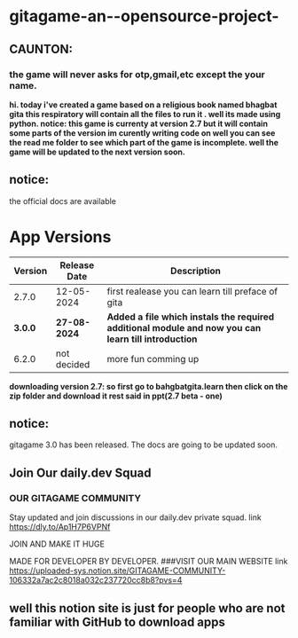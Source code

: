 # gitagame-an--opensource-project-
## CAUNTON:
### the game will never asks for otp,gmail,etc except the your name.

**hi.
today i've created a game based on a religious book named bhagbat gita this respiratory will contain all the files to run it .
well its made using python.
notice:
this game is currenty at version 2.7 but it will contain some parts of the version im curently writing code on well you can see the read me folder 
to see which part of the game is incomplete.
well the game will be updated to the next version soon.**
## notice:
the official docs are available 
# App Versions

| Version | Release Date | Description |
|---------|--------------|-------------|
| 2.7.0   | 12-05-2024   | first realease you can learn till preface of gita |
| **3.0.0**   | **27-08-2024**   | **Added a file which instals the required additional module and now you can learn till introduction**|
| 6.2.0   | not decided  |more fun comming up|


**downloading version 2.7:
so first go to bahgbatgita.learn then click
on the zip folder and download it 
rest said in ppt(2.7 beta - one)**

## notice:
gitagame 3.0 has been released. 
The docs are going to be updated soon.

## Join Our daily.dev Squad
### OUR GITAGAME COMMUNITY
Stay updated and join discussions in our daily.dev private squad.
link https://dly.to/Ap1H7P6VPNf

JOIN AND MAKE IT HUGE

MADE FOR DEVELOPER BY DEVELOPER.
###VISIT OUR MAIN WEBSITE
link https://uploaded-sys.notion.site/GITAGAME-COMMUNITY-106332a7ac2c8018a032c237720cc8b8?pvs=4
## well this notion site is just for people who are not familiar with GitHub to download apps
